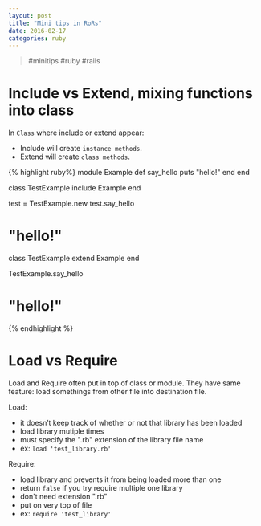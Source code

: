 ```yaml
---
layout: post
title: "Mini tips in RoRs"
date: 2016-02-17
categories: ruby
---
```


> #minitips #ruby #rails

# Include vs Extend, mixing functions into class

In `Class` where include or extend appear:
- Include will create `instance methods`.
- Extend will create `class methods`.

{% highlight ruby%}
module Example
  def say_hello
    puts "hello!"
  end
end

class TestExample
  include Example
end

test = TestExample.new
test.say_hello
# "hello!"

class TestExample
  extend Example
end

TestExample.say_hello
# "hello!"
{% endhighlight %}

# Load vs Require

Load and Require often put in top of class or module. They have same feature: load somethings from other file into destination file.

Load:
- it doesn’t keep track of whether or not that library has been loaded
- load library mutiple times
- must specify the ".rb" extension of the library file name
- ex: `load 'test_library.rb'`

Require:
- load library and prevents it from being loaded more than one
- return `false` if you try require multiple one library
- don't need extension ".rb"
- put on very top of file
- ex: `require 'test_library'`
